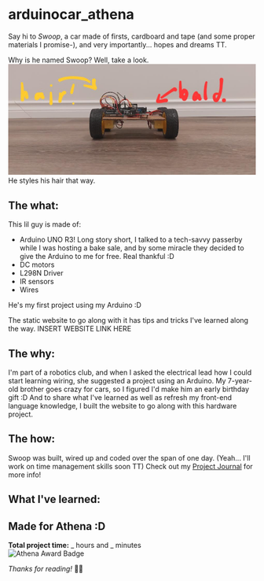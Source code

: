 # arduinocar_athena
Say hi to *Swoop*, a car made of firsts, cardboard and tape (and some proper materials I promise-), and very importantly... hopes and dreams TT.  

Why is he named Swoop? Well, take a look.  
![alt text](image.png)
He styles his hair that way.  

## The what:
This lil guy is made of:
- Arduino UNO R3! Long story short, I talked to a tech-savvy passerby while I was hosting a bake sale, and by some miracle they decided to give the Arduino to me for free. Real thankful :D
- DC motors
- L298N Driver
- IR sensors
- Wires  


He's my first project using my Arduino :D  

The static website to go along with it has tips and tricks I've learned along the way. INSERT WEBSITE LINK HERE

## The why:
I'm part of a robotics club, and when I asked the electrical lead how I could start learning wiring, she suggested a project using an Arduino. My 7-year-old brother goes crazy for cars, so I figured I'd make him an early birthday gift :D And to share what I've learned as well as refresh my front-end language knowledge, I built the website to go along with this hardware project.  

## The how:
Swoop was built, wired up and coded over the span of one day. (Yeah... I'll work on time management skills soon TT) Check out my [Project Journal](JOURNAL.md) for more info!

## What I've learned:

## Made for Athena :D
**Total project time:** _ hours and _ minutes  
![Athena Award Badge](https://img.shields.io/endpoint?url=https%3A%2F%2Faward.athena.hackclub.com%2Fapi%2Fbadge)  




*Thanks for reading!* 🩷💛